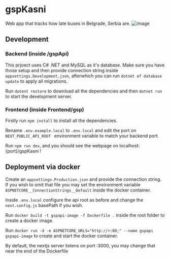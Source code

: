 # gspKasni
Web app that tracks how late buses in Belgrade, Serbia are.
![image](https://github.com/uuuulopta/gspKasni/assets/29780793/8fb1117a-2bd7-4086-80cf-3b4ef5f1be92)

## Development
### Backend (inside /gspApi)
This prjoect uses C# .NET and MySQL as it's database. Make sure you have those setup and then provide connection string inside `appsettings.Development.json`, afterwhich you can run `dotnet ef database update` to apply all migrations.

Run `dotent restore` to download all the dependencies and then `dotnet run` to start the development server.
### Frontend (inside Frontend/gsp)
Firstly run `npm install` to install all the dependencies.

Rename `.env.example.local` to `.env.local` and edit the port on `NEXT_PUBLIC_API_ROOT ` environment variable to match your backend port.

Run `npm run dev`, and you should see the webpage on localhost:{port}/gspKasni !

## Deployment via docker

Create an `appsettings.Production.json` and provide the connection string. If you wish to omit that file you may set the environment variable `ASPNETCORE__ConnectionStrings__Default` inside the docker container.

Inside `.env.local` configure the api root as before and change the `next.config.js` basePath if you wish.

Run `docker build -t gspapi-image -f Dockerfile .` inside the root folder to create a docker image.

Run `docker run -d -e ASPNETCORE_URLS="http://+:80;" --name gspapi gspapi-image` to create and start the docker container.

By default, the nextjs server listens on port :3000, you may change that near the end of the Dockerfile
